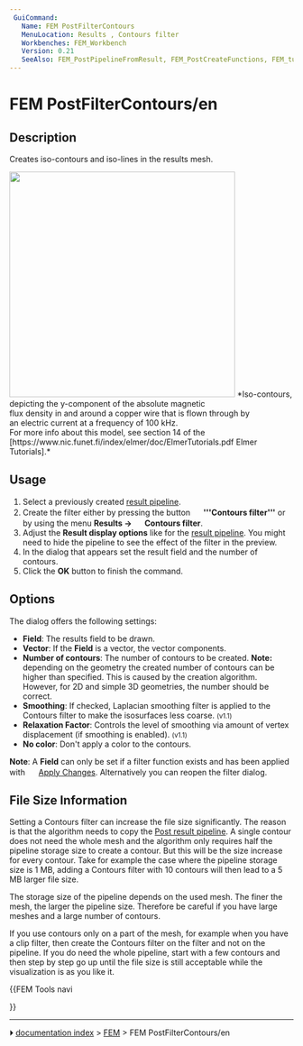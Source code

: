 ```yaml
---
 GuiCommand:
   Name: FEM PostFilterContours
   MenuLocation: Results , Contours filter
   Workbenches: FEM_Workbench
   Version: 0.21
   SeeAlso: FEM_PostPipelineFromResult, FEM_PostCreateFunctions, FEM_tutorial
---
```


# FEM PostFilterContours/en

## Description

Creates iso-contours and iso-lines in the results mesh.

<img alt="" src=images/FEM_PostFilterContours_Example.png  style="width:400px;"> 
*Iso-contours, depicting the y-component of the absolute magnetic<br>
flux density in and around a copper wire that is flown through by<br>
an electric current at a frequency of 100 kHz.<br>
For more info about this model, see section 14 of the [https://www.nic.funet.fi/index/elmer/doc/ElmerTutorials.pdf Elmer Tutorials].*

## Usage

1.  Select a previously created [result pipeline](FEM_PostPipelineFromResult.md).
2.  Create the filter either by pressing the button **<img src="images/FEM_PostFilterContours.svg" width=16px> '''Contours filter'''** or by using the menu **Results → <img src="images/FEM_PostFilterContours.svg" width=16px> Contours filter**.
3.  Adjust the **Result display options** like for the [result pipeline](FEM_PostPipelineFromResult.md). You might need to hide the pipeline to see the effect of the filter in the preview.
4.  In the dialog that appears set the result field and the number of contours.
5.  Click the **OK** button to finish the command.

## Options

The dialog offers the following settings:

-   **Field**: The results field to be drawn.
-   **Vector**: If the **Field** is a vector, the vector components.
-   **Number of contours**: The number of contours to be created. **Note:** depending on the geometry the created number of contours can be higher than specified. This is caused by the creation algorithm. However, for 2D and simple 3D geometries, the number should be correct.
-   **Smoothing**: If checked, Laplacian smoothing filter is applied to the Contours filter to make the isosurfaces less coarse. <small>(v1.1)</small> 
-   **Relaxation Factor**: Controls the level of smoothing via amount of vertex displacement (if smoothing is enabled). <small>(v1.1)</small> 
-   **No color**: Don\'t apply a color to the contours.

**Note**: A **Field** can only be set if a filter function exists and has been applied with <img alt="" src=images/FEM_PostApplyChanges.svg  style="width:16px;"> [Apply Changes](FEM_PostApplyChanges.md). Alternatively you can reopen the filter dialog.

## File Size Information 

Setting a Contours filter can increase the file size significantly. The reason is that the algorithm needs to copy the [Post result pipeline](FEM_PostPipelineFromResult.md). A single contour does not need the whole mesh and the algorithm only requires half the pipeline storage size to create a contour. But this will be the size increase for every contour. Take for example the case where the pipeline storage size is 1 MB, adding a Contours filter with 10 contours will then lead to a 5 MB larger file size.

The storage size of the pipeline depends on the used mesh. The finer the mesh, the larger the pipeline size. Therefore be careful if you have large meshes and a large number of contours.

If you use contours only on a part of the mesh, for example when you have a clip filter, then create the Contours filter on the filter and not on the pipeline. If you do need the whole pipeline, start with a few contours and then step by step go up until the file size is still acceptable while the visualization is as you like it.





{{FEM Tools navi

}}



---
⏵ [documentation index](../README.md) > [FEM](Category_FEM.md) > FEM PostFilterContours/en
